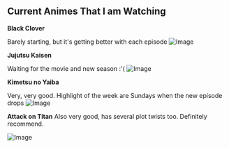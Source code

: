 ## Current Animes That I am Watching

**Black Clover**

Barely starting, but it's getting better with each episode
![Image](https://images-na.ssl-images-amazon.com/images/I/91dyTOTuCjL.jpg)

**Jujutsu Kaisen**

Waiting for the movie and new season :'(
![Image](http://url/a.png)

**Kimetsu no Yaiba**

Very, very good. Highlight of the week are Sundays when the new episode drops
![Image](http://url/a.png)

**Attack on Titan**
Also very good, has several plot twists too. Definitely recommend.

![Image](http://url/a.png)

